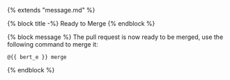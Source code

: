 {% extends "message.md" %}

{% block title -%}
Ready to Merge
{% endblock %}

{% block message %}
The pull request is now ready to be merged, use the following command to
merge it:
```
@{{ bert_e }} merge
```
{% endblock %}
